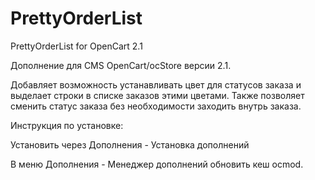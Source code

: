 # PrettyOrderList
PrettyOrderList for OpenCart 2.1

Дополнение для CMS OpenCart/ocStore версии 2.1.

Добавляет возможность устанавливать цвет для статусов заказа и выделает строки в списке заказов этими цветами. Также позволяет сменить статус заказа без необходимости заходить внутрь заказа.

Инструкция по установке:

Установить через Дополнения - Установка дополнений

В меню Дополнения - Менеджер дополнений обновить кеш ocmod.
